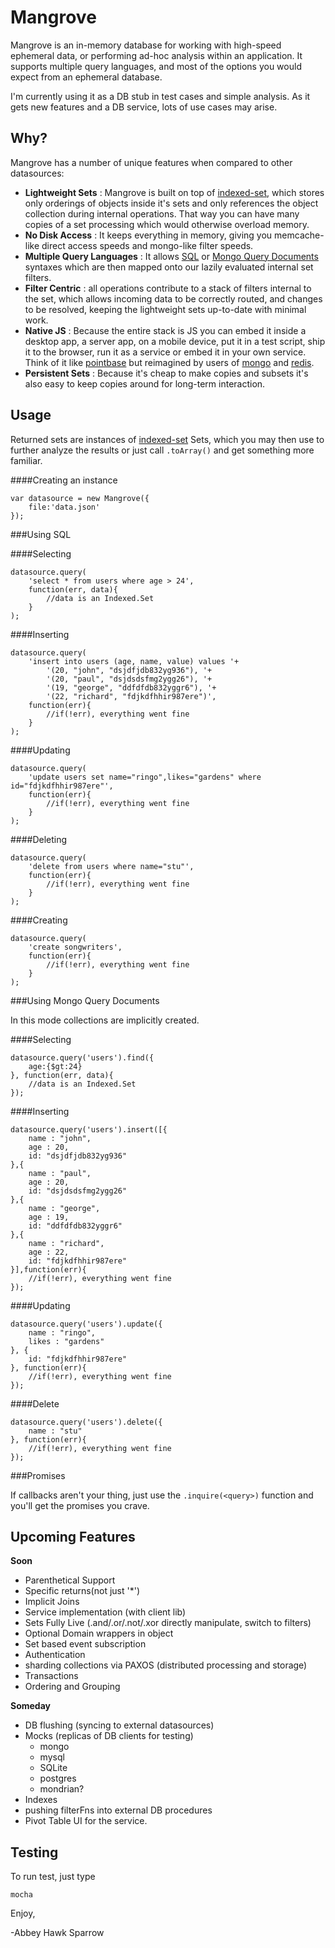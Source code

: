 Mangrove
========
Mangrove is an in-memory database for working with high-speed ephemeral data, or performing ad-hoc analysis within an application. It supports multiple query languages, and most of the options you would expect from an ephemeral database.

I'm currently using it as a DB stub in test cases and simple analysis. As it gets new features and a DB service, lots of use cases may arise.

Why?
----
Mangrove has a number of unique features when compared to other datasources:

- **Lightweight Sets** : Mangrove is built on top of [indexed-set](https://www.npmjs.com/package/indexed-set), which stores only orderings of objects inside it's sets and only references the object collection during internal operations. That way you can have many copies of a set processing which would otherwise overload memory.
- **No Disk Access** : It keeps everything in memory, giving you memcache-like direct access speeds and mongo-like filter speeds.
- **Multiple Query Languages** : It allows [SQL](https://en.wikipedia.org/wiki/SQL) or [Mongo Query Documents](https://docs.mongodb.com/manual/crud/) syntaxes which are then mapped onto our lazily evaluated internal set filters.
- **Filter Centric** : all operations contribute to a stack of filters internal to the set, which allows incoming data to be correctly routed, and changes to be resolved, keeping the lightweight sets up-to-date with minimal work.
- **Native JS** : Because the entire stack is JS you can embed it inside a desktop app, a server app, on a mobile device, put it in a test script, ship it to the browser, run it as a service or embed it in your own service. Think of it like [pointbase](https://en.wikipedia.org/wiki/PointBase) but reimagined by users of [mongo](https://www.mongodb.com) and [redis](http://redis.io).
- **Persistent Sets** : Because it's cheap to make copies and subsets it's also easy to keep copies around for long-term interaction.


Usage
-----

Returned sets are instances of [indexed-set](https://www.npmjs.com/package/indexed-set) Sets, which you may then use to further analyze the results or just call `.toArray()` and get something more familiar.

####Creating an instance

	var datasource = new Mangrove({
		file:'data.json'
	});

###Using SQL

####Selecting

	datasource.query(
        'select * from users where age > 24', 
        function(err, data){
            //data is an Indexed.Set
        }
    );

####Inserting

	datasource.query(
        'insert into users (age, name, value) values '+
        	'(20, "john", "dsjdfjdb832yg936"), '+
        	'(20, "paul", "dsjdsdsfmg2ygg26"), '+
        	'(19, "george", "ddfdfdb832yggr6"), '+
        	'(22, "richard", "fdjkdfhhir987ere")', 
        function(err){
        	//if(!err), everything went fine
        }
    );
    
####Updating

	datasource.query(
        'update users set name="ringo",likes="gardens" where id="fdjkdfhhir987ere"', 
        function(err){
            //if(!err), everything went fine
        }
    );
    
####Deleting

	datasource.query(
        'delete from users where name="stu"', 
        function(err){
            //if(!err), everything went fine
        }
    );
    
####Creating

	datasource.query(
        'create songwriters', 
        function(err){
            //if(!err), everything went fine
        }
    );

###Using Mongo Query Documents

In this mode collections are implicitly created.

####Selecting

	datasource.query('users').find({
		age:{$gt:24}
	}, function(err, data){
        //data is an Indexed.Set
    });

####Inserting

	datasource.query('users').insert([{
		name : "john",
		age : 20,
		id: "dsjdfjdb832yg936"
	},{
		name : "paul",
		age : 20,
		id: "dsjdsdsfmg2ygg26"
	},{
		name : "george",
		age : 19,
		id: "ddfdfdb832yggr6"
	},{
		name : "richard",
		age : 22,
		id: "fdjkdfhhir987ere"
	}],function(err){
    	//if(!err), everything went fine
    });
    
####Updating

	datasource.query('users').update({
		name : "ringo",
		likes : "gardens"
	}, {
		id: "fdjkdfhhir987ere"
	}, function(err){
		//if(!err), everything went fine				
	});

####Delete

	datasource.query('users').delete({
		name : "stu"
	}, function(err){
		//if(!err), everything went fine				
	});

###Promises

If callbacks aren't your thing, just use the `.inquire(<query>)` function and you'll get the promises you crave.

 
 Upcoming Features
 -----------------
 
 **Soon**
 
 - Parenthetical Support
 - Specific returns(not just '*')
 - Implicit Joins
 - Service implementation (with client lib)
 - Sets Fully Live (.and/.or/.not/.xor directly manipulate, switch to filters)
 - Optional Domain wrappers in object
 - Set based event subscription 
 - Authentication
 - sharding collections via PAXOS (distributed processing and storage)
 - Transactions
 - Ordering and Grouping
 
  **Someday**
 
 - DB flushing (syncing to external datasources)
 - Mocks (replicas of DB clients for testing)
 	- mongo
 	- mysql
 	- SQLite
 	- postgres
 	- mondrian?
 - Indexes
 - pushing filterFns into external DB procedures
 - Pivot Table UI for the service.
 
 Testing
 -------
 To run test, just type
 
	mocha
 		
 Enjoy,
 
 -Abbey Hawk Sparrow